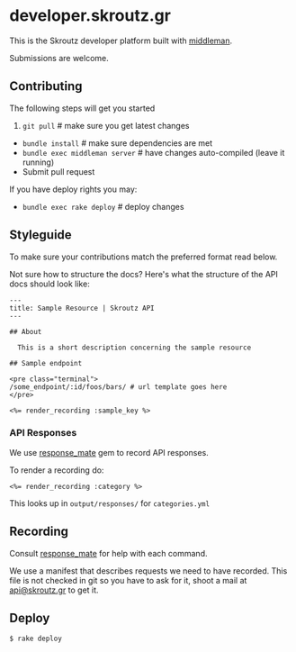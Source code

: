 # developer.skroutz.gr

This is the Skroutz developer platform built with [middleman][middleman].

Submissions are welcome.

## Contributing
The following steps will get you started

1. `git pull`                     # make sure you get latest changes
* `bundle install`                # make sure dependencies are met
* `bundle exec middleman server`  # have changes auto-compiled (leave it running)
* Submit pull request

If you have deploy rights you may:
* `bundle exec rake deploy` # deploy changes

[middleman]: http://middlemanapp.com/

## Styleguide

To make sure your contributions match the preferred format read below.

Not sure how to structure the docs?  Here's what the structure of the
API docs should look like:

    ---
    title: Sample Resource | Skroutz API
    ---

    ## About

      This is a short description concerning the sample resource

    ## Sample endpoint

    <pre class="terminal">
    /some_endpoint/:id/foos/bars/ # url template goes here
    </pre>

    <%= render_recording :sample_key %>

### API Responses

We use [response_mate](https://github.com/Zorbash/response_mate) gem
to record API responses.

To render a recording do:

```erb
<%= render_recording :category %>
```

This looks up in `output/responses/` for `categories.yml`

## Recording

  Consult [response_mate](https://github.com/Zorbash/response_mate) for
help with each command.

  We use a manifest that describes requests we need to have recorded.
  This file is not checked in git so you have to ask for it, shoot a
mail at [api@skroutz.gr](api@skroutz.gr) to get it.

## Deploy

    $ rake deploy
